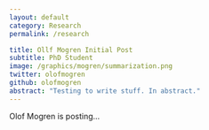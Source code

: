 ```yaml
---
layout: default
category: Research
permalink: /research

title: Ollf Mogren Initial Post
subtitle: PhD Student
image: /graphics/mogren/summarization.png
twitter: olofmogren
github: olofmogren
abstract: "Testing to write stuff. In abstract."
---
```


Olof Mogren is posting...

